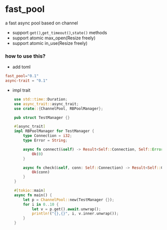 # fast_pool
a fast async pool based on channel
* support `get()`,`get_timeout()`,`state()` methods
* support atomic max_open(Resize freely)
* support atomic in_use(Resize freely)

### how to use this?

* add toml
```toml
fast_pool="0.1"
async-trait = "0.1"
```
* impl trait
```rust
    use std::time::Duration;
    use async_trait::async_trait;
    use crate::{ChannelPool, RBPoolManager};

    pub struct TestManager {}

    #[async_trait]
    impl RBPoolManager for TestManager {
        type Connection = i32;
        type Error = String;

        async fn connect(&self) -> Result<Self::Connection, Self::Error> {
            Ok(0)
        }

        async fn check(&self, conn: Self::Connection) -> Result<Self::Connection, Self::Error> {
            Ok(conn)
        }
    }

    #[tokio::main]
    async fn main() {
        let p = ChannelPool::new(TestManager {});
        for i in 0..10 {
            let v = p.get().await.unwrap();
            println!("{},{}", i, v.inner.unwrap());
        }
    }

```